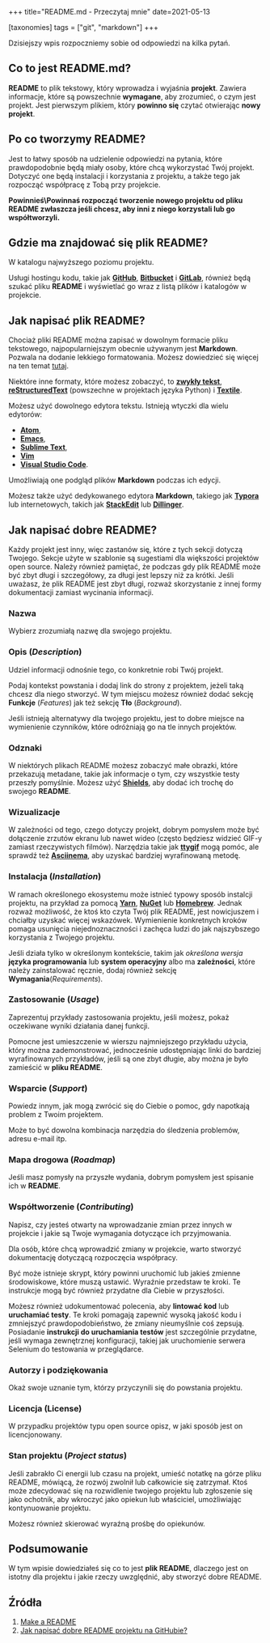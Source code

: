 +++
title="README.md - Przeczytaj mnie"
date=2021-05-13

[taxonomies]
tags = ["git", "markdown"]
+++

Dzisiejszy wpis rozpoczniemy sobie od odpowiedzi na kilka pytań.

## Co to jest **README.md**?
**README** to plik tekstowy, który wprowadza i wyjaśnia **projekt**. Zawiera informacje, które są powszechnie **wymagane**, aby zrozumieć, o czym jest projekt. Jest pierwszym plikiem, który **powinno się** czytać otwierając **nowy projekt**.

## Po co tworzymy **README**?

Jest to łatwy sposób na udzielenie odpowiedzi na pytania, które prawdopodobnie będą miały osoby, które chcą wykorzystać Twój projekt. Dotyczyć one będą instalacji i korzystania z projektu, a także tego jak rozpocząć współpracę z Tobą przy projekcie.

**Powinnieś\Powinnaś rozpocząć tworzenie nowego projektu od pliku README zwłaszcza jeśli chcesz, aby inni z niego korzystali lub go współtworzyli.**

## Gdzie ma znajdować się plik README?

W katalogu najwyższego poziomu projektu. 

Usługi hostingu kodu, takie jak [**GitHub**](https://github.com/), [**Bitbucket**](https://bitbucket.org/) i [**GitLab**](https://about.gitlab.com/), również będą szukać pliku **README** i wyświetlać go wraz z listą plików i katalogów w projekcie.

## Jak napisać plik README?

Chociaż pliki README można zapisać w dowolnym formacie pliku tekstowego, najpopularniejszym obecnie używanym jest **Markdown**. Pozwala na dodanie lekkiego formatowania. Możesz dowiedzieć się więcej na ten temat [tutaj](https://tadeuszsikorski.github.io/tags/markdown/). 

Niektóre inne formaty, które możesz zobaczyć, to [**zwykły tekst**](https://pl.wikipedia.org/wiki/Plik_tekstowy), [**reStructuredText**](https://pl.wikipedia.org/wiki/ReStructuredText) (powszechne w projektach języka Python) i [**Textile**](https://pl.wikipedia.org/wiki/Textile).

Możesz użyć dowolnego edytora tekstu. Istnieją wtyczki dla wielu edytorów: 
- [**Atom**](https://github.com/atom/markdown-preview), 
- [**Emacs**](https://github.com/jrblevin/markdown-mode), 
- [**Sublime Text**](https://github.com/facelessuser/MarkdownPreview), 
- [**Vim**](https://github.com/instant-markdown/vim-instant-markdown)
- [**Visual Studio Code**](https://code.visualstudio.com/docs/languages/markdown#_markdown-preview).

Umożliwiają one podgląd plików **Markdown** podczas ich edycji.

Możesz także użyć dedykowanego edytora **Markdown**, takiego jak [**Typora**](https://typora.io/) lub internetowych, takich jak [**StackEdit**](https://stackedit.io/) lub [**Dillinger**](https://dillinger.io/).

## Jak napisać dobre README?

Każdy projekt jest inny, więc zastanów się, które z tych sekcji dotyczą Twojego. Sekcje użyte w szablonie są sugestiami dla większości projektów open source. Należy również pamiętać, że podczas gdy plik README może być zbyt długi i szczegółowy, za długi jest lepszy niż za krótki. Jeśli uważasz, że plik README jest zbyt długi, rozważ skorzystanie z innej formy dokumentacji zamiast wycinania informacji.

### **Nazwa**
Wybierz zrozumiałą nazwę dla swojego projektu.

### **Opis** (*Description*)
Udziel informacji odnośnie tego, co konkretnie robi Twój projekt. 

Podaj kontekst powstania i dodaj link do strony z projektem, jeżeli taką chcesz dla niego stworzyć. W tym miejscu możesz również dodać sekcję **Funkcje** (*Features*) jak też sekcję **Tło** (*Background*). 

Jeśli istnieją alternatywy dla twojego projektu, jest to dobre miejsce na wymienienie czynników, które odróżniają go na tle innych projektów.

### **Odznaki**
W niektórych plikach README możesz zobaczyć małe obrazki, które przekazują metadane, takie jak informacje o tym, czy wszystkie testy przeszły pomyślnie. Możesz użyć [**Shields**](https://shields.io/), aby dodać ich trochę do swojego **README**.

### **Wizualizacje**
W zależności od tego, czego dotyczy projekt, dobrym pomysłem może być dołączenie zrzutów ekranu lub nawet wideo (często będziesz widzieć GIF-y zamiast rzeczywistych filmów). Narzędzia takie jak [**ttygif**](https://github.com/icholy/ttygif) mogą pomóc, ale sprawdź też [**Asciinema**](https://asciinema.org/), aby uzyskać bardziej wyrafinowaną metodę.

### **Instalacja** (*Installation*)
W ramach określonego ekosystemu może istnieć typowy sposób instalcji projektu, na przykład za pomocą [**Yarn**](), [**NuGet**]() lub [**Homebrew**](). Jednak rozważ możliwość, że ktoś kto czyta Twój plik README, jest nowicjuszem i chciałby uzyskać więcej wskazówek. Wymienienie konkretnych kroków pomaga usunięcia niejednoznaczności i zachęca ludzi do jak najszybszego korzystania z Twojego projektu. 

Jeśli działa tylko w określonym kontekście, takim jak *określona wersja* **języka programowania** lub **system operacyjny** albo ma **zależności**, które należy zainstalować ręcznie, dodaj również sekcję **Wymagania**(*Requirements*).

### **Zastosowanie** (*Usage*)
Zaprezentuj przykłady zastosowania projektu, jeśli możesz, pokaż oczekiwane wyniki działania danej funkcji. 

Pomocne jest umieszczenie w wierszu najmniejszego przykładu użycia, który można zademonstrować, jednocześnie udostępniając linki do bardziej wyrafinowanych przykładów, jeśli są one zbyt długie, aby można je było zamieścić w **pliku README**.

### **Wsparcie** (*Support*)
Powiedz innym, jak mogą zwrócić się do Ciebie o pomoc, gdy napotkają problem z Twoim projektem. 

Może to być dowolna kombinacja narzędzia do śledzenia problemów, adresu e-mail itp.

### **Mapa drogowa** (*Roadmap*)
Jeśli masz pomysły na przyszłe wydania, dobrym pomysłem jest spisanie ich w **README**.

### **Współtworzenie** (*Contributing*)
Napisz, czy jesteś otwarty na wprowadzanie zmian przez innych w projekcie i jakie są Twoje wymagania dotyczące ich przyjmowania.

Dla osób, które chcą wprowadzić zmiany w projekcie, warto stworzyć dokumentację dotyczącą rozpoczęcia współpracy. 

Być może istnieje skrypt, który powinni uruchomić lub jakieś zmienne środowiskowe, które muszą ustawić. Wyraźnie przedstaw te kroki. Te instrukcje mogą być również przydatne dla Ciebie w przyszłości.

Możesz również udokumentować polecenia, aby **lintować kod** lub **uruchamiać testy**. Te kroki pomagają zapewnić wysoką jakość kodu i zmniejszyć prawdopodobieństwo, że zmiany nieumyślnie coś zepsują. Posiadanie **instrukcji do uruchamiania testów** jest szczególnie przydatne, jeśli wymaga zewnętrznej konfiguracji, takiej jak uruchomienie serwera Selenium do testowania w przeglądarce.

### **Autorzy i podziękowania**
Okaż swoje uznanie tym, którzy przyczynili się do powstania projektu.

### **Licencja** (License)
W przypadku projektów typu open source opisz, w jaki sposób jest on licencjonowany.

### **Stan projektu** (*Project status*)
Jeśli zabrakło Ci energii lub czasu na projekt, umieść notatkę na górze pliku README, mówiącą, że rozwój zwolnił lub całkowicie się zatrzymał. Ktoś może zdecydować się na rozwidlenie twojego projektu lub zgłoszenie się jako ochotnik, aby wkroczyć jako opiekun lub właściciel, umożliwiając kontynuowanie projektu. 

Możesz również skierować wyraźną prośbę do opiekunów.

## Podsumowanie

W tym wpisie dowiedziałeś się co to jest **plik README**, dlaczego jest on istotny dla projektu i jakie rzeczy uwzględnić, aby stworzyć dobre README.

## Źródła

1. [Make a README](https://www.makeareadme.com/#what-is-it)
2. [Jak napisać dobre README projektu na GitHubie?](https://www.flynerd.pl/2018/06/jak-napisac-dobre-readme-projektu-na-githubie.html)
